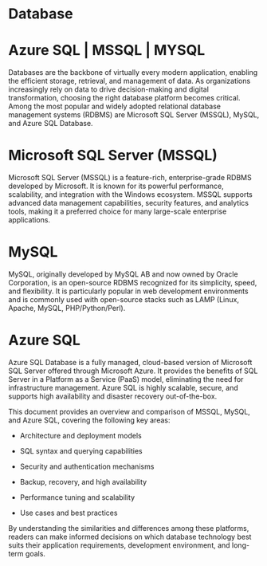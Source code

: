 # Database 
# Azure SQL | MSSQL | MYSQL

Databases are the backbone of virtually every modern application, enabling the efficient storage, retrieval, and management of data. As organizations increasingly rely on data to drive decision-making and digital transformation, choosing the right database platform becomes critical. Among the most popular and widely adopted relational database management systems (RDBMS) are Microsoft SQL Server (MSSQL), MySQL, and Azure SQL Database.
# Microsoft SQL Server (MSSQL)
Microsoft SQL Server (MSSQL) is a feature-rich, enterprise-grade RDBMS developed by Microsoft. It is known for its powerful performance, scalability, and integration with the Windows ecosystem. MSSQL supports advanced data management capabilities, security features, and analytics tools, making it a preferred choice for many large-scale enterprise applications.
# MySQL
MySQL, originally developed by MySQL AB and now owned by Oracle Corporation, is an open-source RDBMS recognized for its simplicity, speed, and flexibility. It is particularly popular in web development environments and is commonly used with open-source stacks such as LAMP (Linux, Apache, MySQL, PHP/Python/Perl).
# Azure SQL
Azure SQL Database is a fully managed, cloud-based version of Microsoft SQL Server offered through Microsoft Azure. It provides the benefits of SQL Server in a Platform as a Service (PaaS) model, eliminating the need for infrastructure management. Azure SQL is highly scalable, secure, and supports high availability and disaster recovery out-of-the-box.

This document provides an overview and comparison of MSSQL, MySQL, and Azure SQL, covering the following key areas:

  * Architecture and deployment models

  * SQL syntax and querying capabilities

  * Security and authentication mechanisms

  * Backup, recovery, and high availability

  * Performance tuning and scalability

  * Use cases and best practices

By understanding the similarities and differences among these platforms, readers can make informed decisions on which database technology best suits their application requirements, development environment, and long-term goals.

